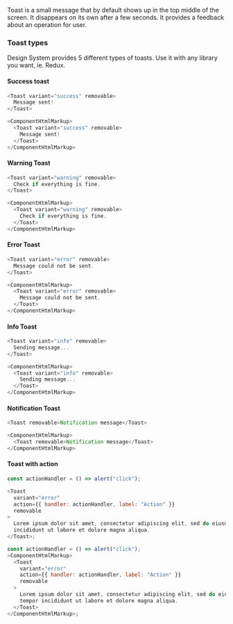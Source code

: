 Toast is a small message that by default shows up in the top middle of the screen. It disappears on its own after a few seconds. It provides a feedback about an operation for user.

### Toast types

Design System provides 5 different types of toasts. Use it with any library you want, ie. Redux.

#### Success toast

```js
<Toast variant="success" removable>
  Message sent!
</Toast>
```

```js noeditor
<ComponentHtmlMarkup>
  <Toast variant="success" removable>
    Message sent!
  </Toast>
</ComponentHtmlMarkup>
```

#### Warning Toast

```js
<Toast variant="warning" removable>
  Check if everything is fine.
</Toast>
```

```js noeditor
<ComponentHtmlMarkup>
  <Toast variant="warning" removable>
    Check if everything is fine.
  </Toast>
</ComponentHtmlMarkup>
```

#### Error Toast

```js
<Toast variant="error" removable>
  Message could not be sent.
</Toast>
```

```js noeditor
<ComponentHtmlMarkup>
  <Toast variant="error" removable>
    Message could not be sent.
  </Toast>
</ComponentHtmlMarkup>
```

#### Info Toast

```js
<Toast variant="info" removable>
  Sending message...
</Toast>
```

```js noeditor
<ComponentHtmlMarkup>
  <Toast variant="info" removable>
    Sending message...
  </Toast>
</ComponentHtmlMarkup>
```

#### Notification Toast

```js
<Toast removable>Notification message</Toast>
```

```js noeditor
<ComponentHtmlMarkup>
  <Toast removable>Notification message</Toast>
</ComponentHtmlMarkup>
```

#### Toast with action

```js
const actionHandler = () => alert("click");

<Toast
  variant="error"
  action={{ handler: actionHandler, label: "Action" }}
  removable
>
  Lorem ipsum dolor sit amet, consectetur adipiscing elit, sed do eiusmod tempor
  incididunt ut labore et dolore magna aliqua.
</Toast>;
```

```js noeditor
const actionHandler = () => alert("click");
<ComponentHtmlMarkup>
  <Toast
    variant="error"
    action={{ handler: actionHandler, label: "Action" }}
    removable
  >
    Lorem ipsum dolor sit amet, consectetur adipiscing elit, sed do eiusmod
    tempor incididunt ut labore et dolore magna aliqua.
  </Toast>
</ComponentHtmlMarkup>;
```
